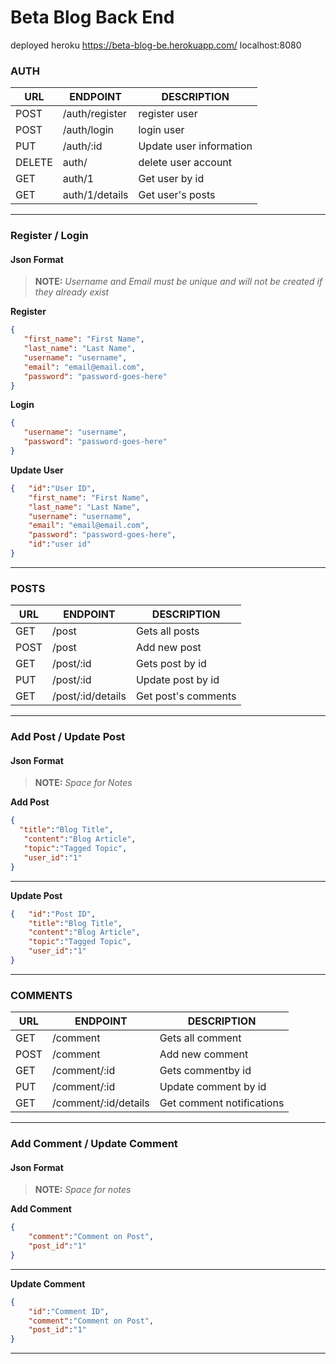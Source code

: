 # Beta Blog Back End
deployed heroku https://beta-blog-be.herokuapp.com/
localhost:8080

### AUTH
|         URL     |      ENDPOINT      |         DESCRIPTION     |
| ------------- | ------------- | -------------|
| POST          | /auth/register | register user|
| POST          | /auth/login    | login user   |
| PUT          | /auth/:id          | Update user information|
| DELETE          | auth/    |  delete user account   |
| GET          | auth/1  |  Get user by id   |
| GET          | auth/1/details    |  Get user's posts   |

---

### Register / Login
#### Json Format
>**NOTE:** 
*Username and Email must be unique and will not be created if they already exist*

**Register**
 ```json 
{
    "first_name": "First Name",
    "last_name": "Last Name",
    "username": "username",
    "email": "email@email.com",
    "password": "password-goes-here"
}
```
**Login**
 ```json 
{
    "username": "username",
    "password": "password-goes-here"
}
```
**Update User**
```json 
{   "id":"User ID",
    "first_name": "First Name",
    "last_name": "Last Name",
    "username": "username",
    "email": "email@email.com",
    "password": "password-goes-here",
    "id":"user id"
}
```
---


### POSTS
|         URL     |      ENDPOINT      |         DESCRIPTION     |
| ------------- | ------------- | -------------|
| GET            | /post       |Gets all posts  |
| POST            | /post       |Add new post  |
| GET            | /post/:id       |Gets post by id  |
| PUT            | /post/:id       |Update post by id  |
| GET            | /post/:id/details       |Get post's comments  |

---

### Add Post / Update Post
#### Json Format
>**NOTE:** 
*Space for Notes*

**Add Post**
 ```json 
{
   "title":"Blog Title",
    "content":"Blog Article",
    "topic":"Tagged Topic",
    "user_id":"1"
}
```
---

**Update Post**
```json 
{   "id":"Post ID", 
    "title":"Blog Title",
    "content":"Blog Article",
    "topic":"Tagged Topic",
    "user_id":"1"
}
```
---

### COMMENTS
|         URL     |      ENDPOINT      |         DESCRIPTION     |
| ------------- | ------------- | -------------|
| GET            | /comment       |Gets all comment |
| POST            | /comment     |Add new comment|
| GET            | /comment/:id       |Gets commentby id  |
| PUT            | /comment/:id       |Update comment by id  |
| GET            | /comment/:id/details       | Get comment notifications |

---
### Add Comment / Update Comment
#### Json Format
>**NOTE:** 
*Space for notes*

**Add Comment**
```json 
{
    "comment":"Comment on Post",
    "post_id":"1"
}

```
---
**Update Comment**
```json 
{
    "id":"Comment ID",
    "comment":"Comment on Post",
    "post_id":"1"
}

```
---